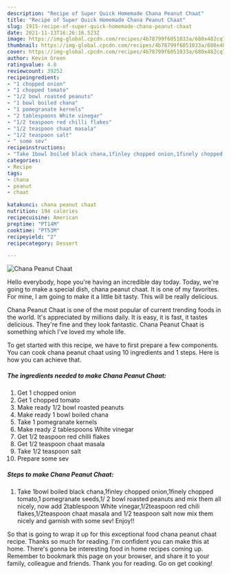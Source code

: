 ```yaml
---
description: "Recipe of Super Quick Homemade Chana Peanut Chaat"
title: "Recipe of Super Quick Homemade Chana Peanut Chaat"
slug: 1915-recipe-of-super-quick-homemade-chana-peanut-chaat
date: 2021-11-13T16:26:16.523Z
image: https://img-global.cpcdn.com/recipes/4b78799f6051033a/680x482cq70/chana-peanut-chaat-recipe-main-photo.jpg
thumbnail: https://img-global.cpcdn.com/recipes/4b78799f6051033a/680x482cq70/chana-peanut-chaat-recipe-main-photo.jpg
cover: https://img-global.cpcdn.com/recipes/4b78799f6051033a/680x482cq70/chana-peanut-chaat-recipe-main-photo.jpg
author: Kevin Green
ratingvalue: 4.8
reviewcount: 39252
recipeingredient:
- "1 chopped onion"
- "1 chopped tomato"
- "1/2 bowl roasted peanuts"
- "1 bowl boiled chana"
- "1 pomegranate kernels"
- "2 tablespoons White vinegar"
- "1/2 teaspoon red chilli flakes"
- "1/2 teaspoon chaat masala"
- "1/2 teaspoon salt"
- " some sev"
recipeinstructions:
- "Take 1bowl boiled black chana,1finley chopped onion,1finely chopped tomato,1 pomegranate seeds,1/ 2 bowl roasted peanuts and mix them all nicely, now add 2tablespoon White vinegar,1/2teaspoon red chili flakes,1/2teaspoon chaat masala and 1/2 teaspoon salt now mix them nicely and garnish with some sev! Enjoy!!"
categories:
- Recipe
tags:
- chana
- peanut
- chaat

katakunci: chana peanut chaat 
nutrition: 194 calories
recipecuisine: American
preptime: "PT14M"
cooktime: "PT53M"
recipeyield: "2"
recipecategory: Dessert

---
```



![Chana Peanut Chaat](https://img-global.cpcdn.com/recipes/4b78799f6051033a/680x482cq70/chana-peanut-chaat-recipe-main-photo.jpg)

Hello everybody, hope you're having an incredible day today. Today, we're going to make a special dish, chana peanut chaat. It is one of my favorites. For mine, I am going to make it a little bit tasty. This will be really delicious.



Chana Peanut Chaat is one of the most popular of current trending foods in the world. It's appreciated by millions daily. It is easy, it is fast, it tastes delicious. They're fine and they look fantastic. Chana Peanut Chaat is something which I've loved my whole life.


To get started with this recipe, we have to first prepare a few components. You can cook chana peanut chaat using 10 ingredients and 1 steps. Here is how you can achieve that.

<!--inarticleads1-->

##### The ingredients needed to make Chana Peanut Chaat:

1. Get 1 chopped onion
1. Get 1 chopped tomato
1. Make ready 1/2 bowl roasted peanuts
1. Make ready 1 bowl boiled chana
1. Take 1 pomegranate kernels
1. Make ready 2 tablespoons White vinegar
1. Get 1/2 teaspoon red chilli flakes
1. Get 1/2 teaspoon chaat masala
1. Take 1/2 teaspoon salt
1. Prepare  some sev




<!--inarticleads2-->

##### Steps to make Chana Peanut Chaat:

1. Take 1bowl boiled black chana,1finley chopped onion,1finely chopped tomato,1 pomegranate seeds,1/ 2 bowl roasted peanuts and mix them all nicely, now add 2tablespoon White vinegar,1/2teaspoon red chili flakes,1/2teaspoon chaat masala and 1/2 teaspoon salt now mix them nicely and garnish with some sev! Enjoy!!




So that is going to wrap it up for this exceptional food chana peanut chaat recipe. Thanks so much for reading. I'm confident you can make this at home. There's gonna be interesting food in home recipes coming up. Remember to bookmark this page on your browser, and share it to your family, colleague and friends. Thank you for reading. Go on get cooking!
